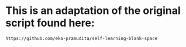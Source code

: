 # This is an adaptation of the original script found here:
    https://github.com/eka-pramudita/self-learning-blank-space
